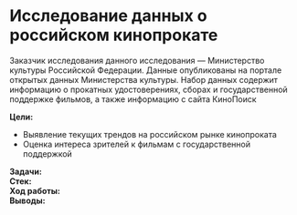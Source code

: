 # Исследование данных о российском кинопрокате

Заказчик исследования данного исследования — Министерство культуры Российской Федерации. Данные опубликованы на портале открытых данных Министерства культуры. Набор данных содержит информацию о прокатных удостоверениях, сборах и государственной поддержке фильмов, а также информацию с сайта КиноПоиск

**Цели:**
- Выявление текущих трендов на российском рынке кинопроката
- Оценка интереса зрителей к фильмам с государственной поддержкой

**Задачи:**  
**Стек:**  
**Ход работы:**  
**Выводы:**
